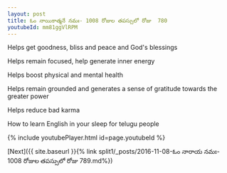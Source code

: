 ```yaml
---
layout: post
title: ఓం నాయికాత్మనే నమః- 1008 రోజుల తపస్సులో రోజు  780
youtubeId: mm81ggVlRPM
---
```

 
 
Helps get goodness, bliss and peace and God's blessings
 
Helps remain focused, help generate inner energy 
 
Helps boost physical and mental health 
 
Helps remain grounded and generates a sense of gratitude towards the greater power 
 
Helps reduce bad karma
 
How to learn English in your sleep for telugu people
 
 
 
 


{% include youtubePlayer.html id=page.youtubeId %}
 
[Next]({{ site.baseurl }}{% link split1/_posts/2016-11-08-ఓం నారాయ నమః- 1008 రోజుల తపస్సులో రోజు  789.md%})
 
